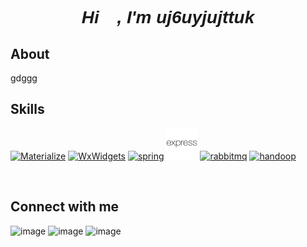<font face="Verdana, Geneva, Tahoma, sans-serif">
<h1 align="center"><i>Hi 👋, I'm uj6uyjujttuk</i></h1> 
</font>
<h2>About</h2>
<p>gdggg</p>

<h2>Skills</h2>
<a href="https://materializecss.com/" target="_blank" cursor:="" pointer;=""><img src="https://raw.githubusercontent.com/prplx/svg-logos/5585531d45d294869c4eaab4d7cf2e9c167710a9/svg/materialize.svg" alt="Materialize" width="50px" height="50px" title="Materialize"></a>
<a href="https://docs.wxwidgets.org/3.2/" target="_blank" cursor:="" pointer;=""><img src="https://upload.wikimedia.org/wikipedia/commons/b/bb/WxWidgets.svg" alt="WxWidgets" width="50px" height="50px" title="WxWidgets"></a>
<a href="https://docs.spring.io/spring-boot/index.html" target="_blank" cursor:="" pointer;=""><img src="https://www.vectorlogo.zone/logos/springio/springio-icon.svg" alt="spring" width="50px" height="50px" title="spring"></a>
<a href="https://expressjs.com/" target="_blank" cursor:="" pointer;=""><img src="https://raw.githubusercontent.com/devicons/devicon/master/icons/express/express-original-wordmark.svg" alt="express" width="50px" height="50px" title="express"></a>
<a href="https://www.rabbitmq.com/docs" target="_blank" cursor:="" pointer;=""><img src="https://www.vectorlogo.zone/logos/rabbitmq/rabbitmq-icon.svg" alt="rabbitmq" width="50px" height="50px" title="rabbitmq"></a>
<a href="https://hadoop.apache.org/docs/stable/" target="_blank" cursor:="" pointer;=""><img src="https://www.vectorlogo.zone/logos/apache_hadoop/apache_hadoop-icon.svg" alt="handoop" width="50px" height="50px" title="handoop"></a>

<br><h2>Connect with me</h2>
<img src="https://www.svgrepo.com/show/532854/cloud-question.svg" alt="image" width="300px" height="300px">
<img src="https://www.svgrepo.com/show/530449/cloud-backup.svg" alt="image" width="300px" height="300px">
<img src="https://www.svgrepo.com/show/530524/cloud.svg" alt="image" width="300px" height="300px">

<br>
